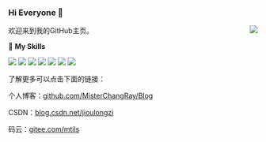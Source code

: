 ### Hi Everyone 👋
<a href="#">
  <img align="right" src="https://github-readme-stats.vercel.app/api?username=MisterChangRay&count_private=true&show_icons=true&bg_color=15,f2f7fd,E0EAFC" />
</a>

欢迎来到我的GitHub主页。

🌟 **My Skills**  

![](https://img.shields.io/badge/-Java-A8B9CC?style=flat-square&logo=Coffe&logoColor=fff)
![](https://img.shields.io/badge/-C%23-0099C?style=flat-square&logo=Cpp&logoColor=fff)
![](https://img.shields.io/badge/-易语言-00599C?style=flat-square&logo=Cpp&logoColor=fff)
![](https://img.shields.io/badge/-Python-3776AB?style=flat-square&logo=Python&logoColor=fff)
![](https://img.shields.io/badge/-Vue-5c823d?style=flat-square&logo=Vue&logoColor=fff)
![](https://img.shields.io/badge/-JavaScript-376611?style=flat-square&logo=JavaScript&logoColor=fff)
![](https://img.shields.io/badge/-Linux-000000?style=flat-square&logo=Linux&logoColor=fff)

了解更多可以点击下面的链接：  

个人博客：[github.com/MisterChangRay/Blog](https://github.com/MisterChangRay/Blog)  

CSDN：[blog.csdn.net/jioulongzi](https://blog.csdn.net/jioulongzi?type=blog)  

码云：[gitee.com/mtils](https://gitee.com/mtils)  



